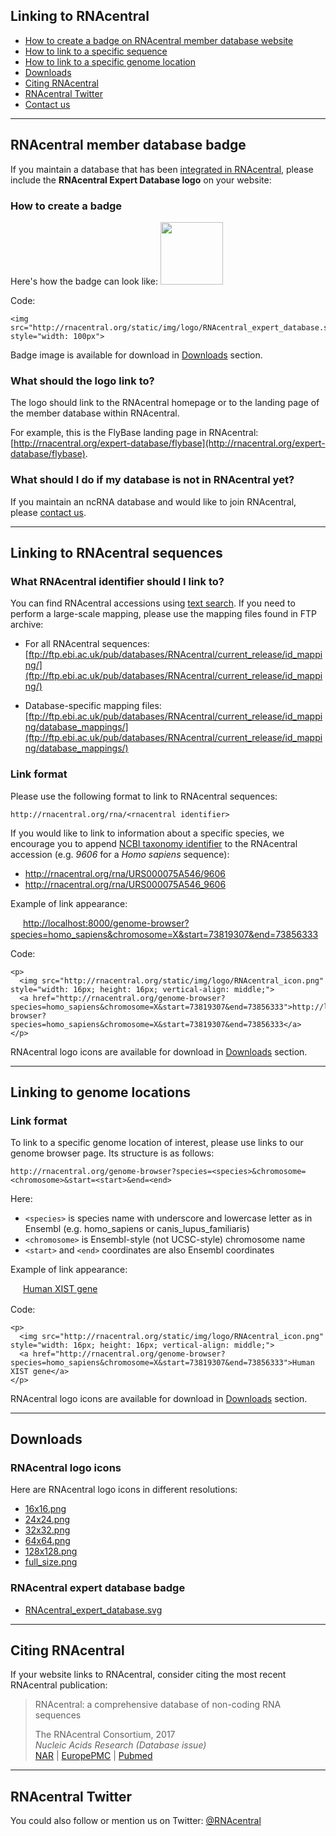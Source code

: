 
## Linking to RNAcentral <a style="cursor: pointer" id="link-to-rnacentral" ng-click="scrollTo('link-to-rnacentral')" name="link-to-rnacentral" class="text-muted smaller"><i class="fa fa-link"></i></a>

 * <a href="" ng-click="scrollTo('link-to-sequence')">How to create a badge on RNAcentral member database website</a>
 * <a href="" ng-click="scrollTo('link-to-genome-location')">How to link to a specific sequence</a>
 * <a href="" ng-click="scrollTo('expert-database-badge')">How to link to a specific genome location</a>
 * <a href="" ng-click="scrollTo('downloads')">Downloads
 * <a href="" ng-click="scrollTo('citing-rnacentral')">Citing RNAcentral</a>
 * <a href="" ng-click="scrollTo('rnacentral-twitter')">RNAcentral Twitter</a>
 * <a href="http://rnacentral.org/contact">Contact us</a>

---

## RNAcentral member database badge <a style="cursor: pointer" id="expert-database-badge" ng-click="scrollTo('expert-database-badge')" name="expert-database-badge" class="text-muted smaller"><i class="fa fa-link"></i></a>

If you maintain a database that has been [integrated in RNAcentral](/expert-databases),
please include the **RNAcentral Expert Database logo** on your website:

### How to create a badge

Here's how the badge can look like: <img src="http://localhost:8000/static/img/logo/RNAcentral_expert_database.svg" style="width: 100px">

Code:

```
<img src="http://rnacentral.org/static/img/logo/RNAcentral_expert_database.svg" style="width: 100px">
```

Badge image is available for download in <a href="" ng-click="scrollTo('downloads')">Downloads</a> section.

### What should the logo link to?

The logo should link to the RNAcentral homepage or to the landing page of the member database within RNAcentral.


For example, this is the FlyBase landing page in RNAcentral: [http://rnacentral.org/expert-database/flybase](http://rnacentral.org/expert-database/flybase).

### What should I do if my database is not in RNAcentral yet?

If you maintain an ncRNA database and would like to join RNAcentral,
please <a href="http://rnacentral.org/contact">contact us</a>.

---

## Linking to RNAcentral sequences <a style="cursor: pointer" id="link-to-sequence" ng-click="scrollTo('link-to-sequence')" name="link-to-sequence" class="text-muted smaller"><i class="fa fa-link"></i></a>

### What RNAcentral identifier should I link to?

You can find RNAcentral accessions using [text search](/help/text-search). If you need to perform a large-scale mapping,
please use the mapping files found in FTP archive:

* For all RNAcentral sequences:
  [ftp://ftp.ebi.ac.uk/pub/databases/RNAcentral/current_release/id_mapping/](ftp://ftp.ebi.ac.uk/pub/databases/RNAcentral/current_release/id_mapping/)

* Database-specific mapping files:
  [ftp://ftp.ebi.ac.uk/pub/databases/RNAcentral/current_release/id_mapping/database_mappings/](ftp://ftp.ebi.ac.uk/pub/databases/RNAcentral/current_release/id_mapping/database_mappings/)

### Link format

Please use the following format to link to RNAcentral sequences:

`http://rnacentral.org/rna/<rnacentral identifier>`

If you would like to link to information about a specific species,
we encourage you to append [NCBI taxonomy identifier](https://www.ncbi.nlm.nih.gov/taxonomy)
to the RNAcentral accession (e.g. *9606* for a *Homo sapiens* sequence):

* <a href="http://rnacentral.org/rna/URS000075A546/9606">http://rnacentral.org/rna/URS000075A546/9606</a>
* <a href="http://rnacentral.org/rna/URS000075A546_9606">http://rnacentral.org/rna/URS000075A546_9606</a>

Example of link appearance:

<p>
  <img src="http://localhost:8000/static/img/logo/RNAcentral_icon.png" style="width: 16px; height: 16px; vertical-align: middle;">
  <a href="http://localhost:8000/genome-browser?species=homo_sapiens&chromosome=X&start=73819307&end=73856333">http://localhost:8000/genome-browser?species=homo_sapiens&chromosome=X&start=73819307&end=73856333</a>
</p>

Code:

```
<p>
  <img src="http://rnacentral.org/static/img/logo/RNAcentral_icon.png" style="width: 16px; height: 16px; vertical-align: middle;">
  <a href="http://rnacentral.org/genome-browser?species=homo_sapiens&chromosome=X&start=73819307&end=73856333">http://localhost:8000/genome-browser?species=homo_sapiens&chromosome=X&start=73819307&end=73856333</a>
</p>
```

RNAcentral logo icons are available for download in <a href="" ng-click="scrollTo('downloads')">Downloads</a> section.

---

## Linking to genome locations <a style="cursor: pointer" id="link-to-genome-location" ng-click="scrollTo('link-to-genome-location')" name="link-to-genome-location" class="text-muted smaller"><i class="fa fa-link"></i></a>

### Link format

To link to a specific genome location of interest, please use links to our genome browser page. Its structure is as follows:

`http://rnacentral.org/genome-browser?species=<species>&chromosome=<chromosome>&start=<start>&end=<end>`

Here:

* `<species>` is species name with underscore and lowercase letter as in Ensembl (e.g. homo_sapiens or canis_lupus_familiaris)
* `<chromosome>` is Ensembl-style (not UCSC-style) chromosome name
* `<start>` and `<end>` coordinates are also Ensembl coordinates

Example of link appearance:

<p>
  <img src="http://localhost:8000/static/img/logo/RNAcentral_icon.png" style="width: 16px; height: 16px; vertical-align: middle;">
  <a href="http://rnacentral.org/genome-browser?species=homo_sapiens&chromosome=X&start=73819307&end=73856333">Human XIST gene</a>
</p>

Code:

```
<p>
  <img src="http://rnacentral.org/static/img/logo/RNAcentral_icon.png" style="width: 16px; height: 16px; vertical-align: middle;">
  <a href="http://rnacentral.org/genome-browser?species=homo_sapiens&chromosome=X&start=73819307&end=73856333">Human XIST gene</a>
</p>
```

RNAcentral logo icons are available for download in <a href="" ng-click="scrollTo('downloads')">Downloads</a> section.

---

## Downloads <a style="cursor: pointer" id="downloads" ng-click="scrollTo('downloads')" name="downloads" class="text-muted smaller"><i class="fa fa-link"></i></a>

### RNAcentral logo icons

Here are RNAcentral logo icons in different resolutions:

* <a target="_blank" href="http://localhost:8000/static/img/logo/logo16x16.png">16x16.png</a>
* <a target="_blank" href="http://localhost:8000/static/img/logo/logo24x24.png">24x24.png</a>
* <a target="_blank" href="http://localhost:8000/static/img/logo/logo32x32.png">32x32.png</a>
* <a target="_blank" href="http://localhost:8000/static/img/logo/logo64x64.png">64x64.png</a>
* <a target="_blank" href="http://localhost:8000/static/img/logo/logo128x128.png">128x128.png</a>
* <a target="_blank" href="http://localhost:8000/static/img/logo/RNAcentral_icon.png">full_size.png</a>

### RNAcentral expert database badge

* <a target="_blank" href="http://localhost:8000/static/img/logo/RNAcentral_expert_database.svg">RNAcentral_expert_database.svg</a>

---

## Citing RNAcentral <a style="cursor: pointer" id="citing-rnacentral" ng-click="scrollTo('citing-rnacentral')" name="citing-rnacentral" class="text-muted smaller"><i class="fa fa-link"></i></a>

If your website links to RNAcentral, consider citing the most recent
RNAcentral publication:

<blockquote class="callout-info">
  <p>RNAcentral: a comprehensive database of non-coding RNA sequences</p>
  <footer>The RNAcentral Consortium, 2017</footer>
  <footer><em>Nucleic Acids Research (Database issue)</em></footer>
  <a href="http://nar.oxfordjournals.org/content/45/D1/D128.full">NAR</a> |
  <a href="http://europepmc.org/abstract/MED/27794554">EuropePMC</a> |
  <a href="http://www.ncbi.nlm.nih.gov/pubmed/27794554">Pubmed</a>
</blockquote>

---

## RNAcentral Twitter <a style="cursor: pointer" id="rnacentral-twitter" ng-click="scrollTo('rnacentral-twitter')" name="rnacentral-twitter" class="text-muted smaller"><i class="fa fa-link"></i></a>

You could also follow or mention us on Twitter: <a href="https://twitter.com/RNAcentral">@RNAcentral</a>
